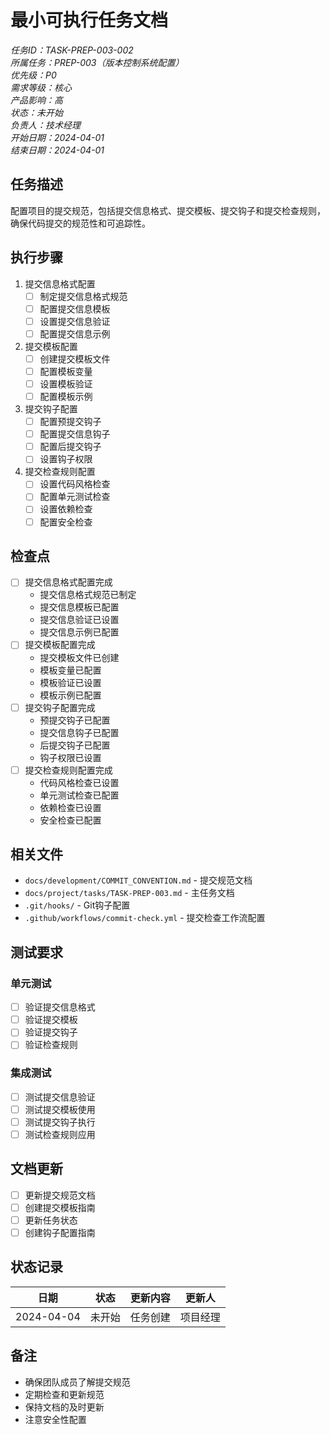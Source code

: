 # 最小可执行任务文档

*任务ID：TASK-PREP-003-002*  
*所属任务：PREP-003（版本控制系统配置）*  
*优先级：P0*  
*需求等级：核心*  
*产品影响：高*  
*状态：未开始*  
*负责人：技术经理*  
*开始日期：2024-04-01*  
*结束日期：2024-04-01*

## 任务描述
配置项目的提交规范，包括提交信息格式、提交模板、提交钩子和提交检查规则，确保代码提交的规范性和可追踪性。

## 执行步骤
1. 提交信息格式配置
   - [ ] 制定提交信息格式规范
   - [ ] 配置提交信息模板
   - [ ] 设置提交信息验证
   - [ ] 配置提交信息示例

2. 提交模板配置
   - [ ] 创建提交模板文件
   - [ ] 配置模板变量
   - [ ] 设置模板验证
   - [ ] 配置模板示例

3. 提交钩子配置
   - [ ] 配置预提交钩子
   - [ ] 配置提交信息钩子
   - [ ] 配置后提交钩子
   - [ ] 设置钩子权限

4. 提交检查规则配置
   - [ ] 设置代码风格检查
   - [ ] 配置单元测试检查
   - [ ] 设置依赖检查
   - [ ] 配置安全检查

## 检查点
- [ ] 提交信息格式配置完成
  - 提交信息格式规范已制定
  - 提交信息模板已配置
  - 提交信息验证已设置
  - 提交信息示例已配置
- [ ] 提交模板配置完成
  - 提交模板文件已创建
  - 模板变量已配置
  - 模板验证已设置
  - 模板示例已配置
- [ ] 提交钩子配置完成
  - 预提交钩子已配置
  - 提交信息钩子已配置
  - 后提交钩子已配置
  - 钩子权限已设置
- [ ] 提交检查规则配置完成
  - 代码风格检查已设置
  - 单元测试检查已配置
  - 依赖检查已设置
  - 安全检查已配置

## 相关文件
- `docs/development/COMMIT_CONVENTION.md` - 提交规范文档
- `docs/project/tasks/TASK-PREP-003.md` - 主任务文档
- `.git/hooks/` - Git钩子配置
- `.github/workflows/commit-check.yml` - 提交检查工作流配置

## 测试要求
### 单元测试
- [ ] 验证提交信息格式
- [ ] 验证提交模板
- [ ] 验证提交钩子
- [ ] 验证检查规则

### 集成测试
- [ ] 测试提交信息验证
- [ ] 测试提交模板使用
- [ ] 测试提交钩子执行
- [ ] 测试检查规则应用

## 文档更新
- [ ] 更新提交规范文档
- [ ] 创建提交模板指南
- [ ] 更新任务状态
- [ ] 创建钩子配置指南

## 状态记录
| 日期 | 状态 | 更新内容 | 更新人 |
|------|------|---------|--------|
| 2024-04-04 | 未开始 | 任务创建 | 项目经理 |

## 备注
- 确保团队成员了解提交规范
- 定期检查和更新规范
- 保持文档的及时更新
- 注意安全性配置 